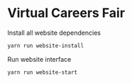 # Virtual Careers Fair

Install all website dependencies

```bash
yarn run website-install
```

Run website interface

```bash
yarn run website-start
```
